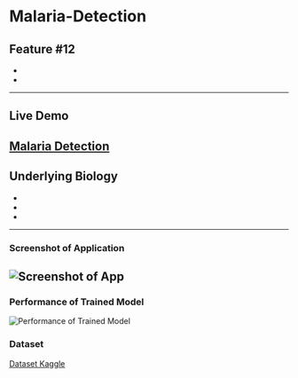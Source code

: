 # Malaria-Detection
Feature #12
-
-
-
---
## Live Demo
[Malaria Detection](https://reliance-fyp.github.io/Malaria-Detection/)
---

## Underlying Biology
-
-
-
---
### Screenshot of Application
![Screenshot of App](https://raw.githubusercontent.com/Reliance-FYP/Malaria-Detection/main/app.png)
---

### Performance of Trained Model
![Performance of Trained Model](https://raw.githubusercontent.com/Reliance-FYP/Malaria-Detection/main/performance.png)

### Dataset
[Dataset Kaggle](https://www.kaggle.com/datasets/iarunava/cell-images-for-detecting-malaria)
